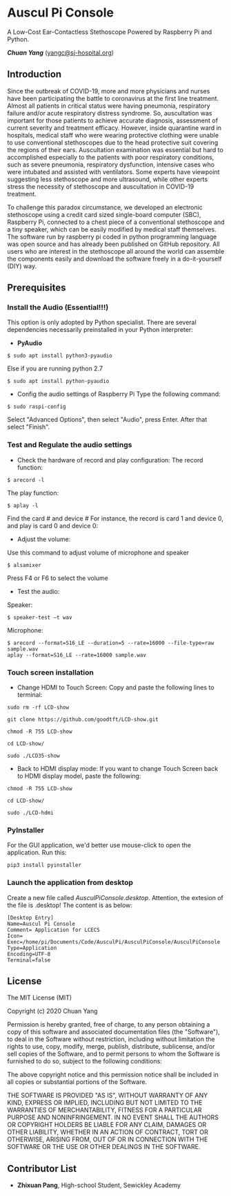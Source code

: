 # Auscul Pi Console
A Low-Cost Ear-Contactless Stethoscope Powered by Raspberry Pi and Python.

***Chuan Yang*** (<yangc@sj-hospital.org>)

## Introduction
Since the outbreak of COVID-19, more and more physicians and nurses have been participating the battle to coronavirus at the first line treatment. Almost all patients in critical status were having pneumonia, respiratory failure and/or acute respiratory distress syndrome. So, auscultation was important for those patients to achieve accurate diagnosis, assessment of current severity and treatment efficacy. However, inside quarantine ward in hospitals, medical staff who were wearing protective clothing were unable to use conventional stethoscopes due to the head protective suit covering the regions of their ears. Auscultation examination was essential but hard to accomplished especially to the patients with poor respiratory conditions, such as severe pneumonia, respiratory dysfunction, intensive cases who were intubated and assisted with ventilators. Some experts have viewpoint suggesting less stethoscope and more ultrasound, while other experts stress the necessity of stethoscope and auscultation in COVID-19 treatment. 

To challenge this paradox circumstance, we developed an electronic stethoscope using a credit card sized single-board computer (SBC), Raspberry Pi, connected to a chest piece of a conventional stethoscope and a tiny speaker, which can be easily modified by medical staff themselves. The software run by raspberry pi coded in python programming language was open source and has already been published on GitHub repository. All users who are interest in the stethoscope all around the world can assemble the components easily and download the software freely in a do-it-yourself (DIY) way. 

## Prerequisites
### Install the Audio (Essential!!!)
This option is only adopted by Python specialist. There are several dependencies necessarily preinstalled in your Python interpreter:

- **PyAudio**
```
$ sudo apt install python3-pyaudio
 ```
Else if you are running python 2.7
```
$ sudo apt install python-pyaudio 
```

- Config the audio settings of Raspberry Pi
Type the following command:
```
$ sudo raspi-config
```
Select "Advanced Options", then select "Audio", press Enter. After that select "Finish".

### Test and Regulate the audio settings

- Check the hardware of record and play configuration:
The record function:
```
$ arecord -l
```
The play function:
```
$ aplay -l
```
Find the card # and device #
For instance, the record is card 1 and device 0, and play is card 0 and device 0:

- Adjust the volume:

Use this command to adjust volume of microphone and speaker
```
$ alsamixer
```
Press F4 or F6 to select the volume

- Test the audio:

Speaker:
 ```
$ speaker-test –t wav
```
Microphone:
```
$ arecord --format=S16_LE --duration=5 --rate=16000 --file-type=raw sample.wav
aplay --format=S16_LE --rate=16000 sample.wav
```
### Touch screen installation
- Change HDMI to Touch Screen:
Copy and paste the following lines to terminal:
```
sudo rm -rf LCD-show 

git clone https://github.com/goodtft/LCD-show.git 

chmod -R 755 LCD-show 

cd LCD-show/

sudo ./LCD35-show
```
- Back to HDMI display mode:
If you want to change Touch Screen back to HDMI display model, paste the following:
```
chmod -R 755 LCD-show 

cd LCD-show/ 

sudo ./LCD-hdmi
```

### PyInstaller
For the GUI application, we'd better use mouse-click to open the application. Run this:
```
pip3 install pyinstaller
```

### Launch the application from desktop
Create a new file called *AusculPiConsole.desktop*. Attention, the extesion of the file is .desktop! The content is as below:
```
[Desktop Entry]
Name=Auscul Pi Console
Comment= Application for LCECS
Icon=
Exec=/home/pi/Documents/Code/AusculPi/AusculPiConsole/AusculPiConsole
Type=Application
Encoding=UTF-8
Terminal=false
```

## License
The MIT License (MIT)

Copyright (c) 2020 Chuan Yang

Permission is hereby granted, free of charge, to any person obtaining a copy
of this software and associated documentation files (the "Software"), to deal
in the Software without restriction, including without limitation the rights
to use, copy, modify, merge, publish, distribute, sublicense, and/or sell
copies of the Software, and to permit persons to whom the Software is
furnished to do so, subject to the following conditions:

The above copyright notice and this permission notice shall be included in all
copies or substantial portions of the Software.

THE SOFTWARE IS PROVIDED "AS IS", WITHOUT WARRANTY OF ANY KIND, EXPRESS OR
IMPLIED, INCLUDING BUT NOT LIMITED TO THE WARRANTIES OF MERCHANTABILITY,
FITNESS FOR A PARTICULAR PURPOSE AND NONINFRINGEMENT. IN NO EVENT SHALL THE
AUTHORS OR COPYRIGHT HOLDERS BE LIABLE FOR ANY CLAIM, DAMAGES OR OTHER
LIABILITY, WHETHER IN AN ACTION OF CONTRACT, TORT OR OTHERWISE, ARISING FROM,
OUT OF OR IN CONNECTION WITH THE SOFTWARE OR THE USE OR OTHER DEALINGS IN THE
SOFTWARE.

## Contributor List
- **Zhixuan Pang**, High-school Student, Sewickley Academy 
